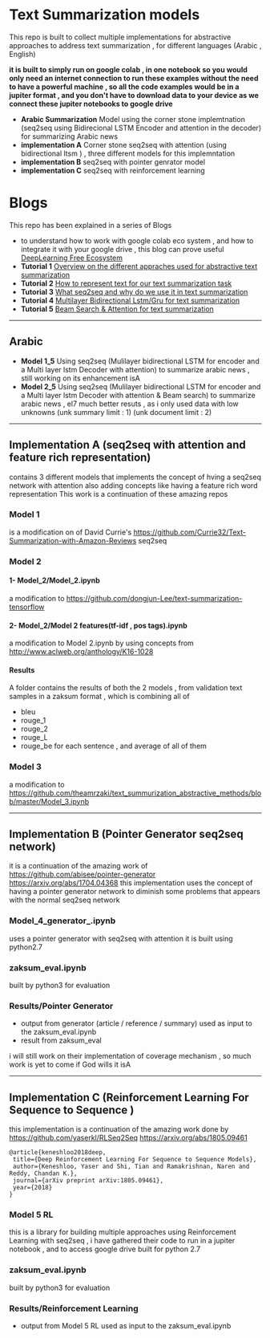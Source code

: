 # Text Summarization models

This repo is built to collect multiple implementations for abstractive approaches to address text summarization , for different languages (Arabic , English)

**it is built to simply run on google colab , in one notebook  so you would only need an internet connection to run these examples without the need to have a powerful machine , so all the code examples would be in a jupiter format , and you don't have to download data to your device as we connect these jupiter notebooks to google drive**

- **Arabic Summarization** Model using the corner stone implemtnation (seq2seq using Bidirecional LSTM Encoder and attention in the decoder) for summarizing Arabic news
-  **implementation A** Corner stone seq2seq with attention (using bidirectional ltsm ) , three different models for this implemntation 
-  **implementation B** seq2seq with pointer genrator model
-  **implementation C** seq2seq with reinforcement learning

# Blogs
This repo has been explained in a series of Blogs
- to understand how to work with google colab eco system , and how to integrate it with your google drive , this blog can prove useful [DeepLearning Free Ecosystem](https://hackernoon.com/begin-your-deep-learning-project-for-free-free-gpu-processing-free-storage-free-easy-upload-b4dba18abebc "DeepLearning Free Ecosystem")
- **Tutorial 1** [ Overview on the different appraches used for abstractive text summarization](https://hackernoon.com/text-summarizer-using-deep-learning-made-easy-490880df6cd?source=post_stats_page--------------------------- "Overview on  abstractive text summarization")
- **Tutorial 2**  [ How to represent text for our text summarization task ](https://hackernoon.com/abstractive-text-summarization-tutorial-2-text-representation-made-very-easy-ef4511a1a46?source=post_stats_page--------------------------- "text represneataion for text summarization")
- **Tutorial 3**  [ What seq2seq and why do we use it in text summarization ](https://hackernoon.com/tutorial-3-what-is-seq2seq-for-text-summarization-and-why-68ebaa644db0?source=post_stats_page--------------------------- "What and why seq2seq")
- **Tutorial 4** [Multilayer Bidirectional Lstm/Gru for text summarization](https://medium.com/@theamrzaki/multilayer-bidirectional-lstm-gru-for-text-summarization-made-easy-tutorial-4-a63db108b44f)
- **Tutorial 5** [Beam Search & Attention for text summarization](https://medium.com/@theamrzaki/beam-search-attention-for-text-summarization-made-easy-tutorial-5-3b7186df7086)

---------------------------------------------------------------------------------
## Arabic 
* **Model 1_5**
Using seq2seq (Mulilayer bidirectional LSTM for encoder and a Multi layer lstm Decoder with attention) to summarize arabic news , still working on its enhancement isA 
* **Model 2_5**
Using seq2seq (Mulilayer bidirectional LSTM for encoder and a Multi layer lstm Decoder with attention & Beam search) to summarize arabic news , el7 much better resuts , as i only used data with low unknowns (unk summary limit : 1) (unk document limit : 2)
---------------------------------------------------------------------------------

## Implementation A (seq2seq with attention and feature rich representation)
contains 3 different models that implements the concept of hving a seq2seq network with attention 
also adding concepts like having a feature rich word representation 
This work is a continuation of these amazing repos

### Model 1 
is a modification on of David Currie's https://github.com/Currie32/Text-Summarization-with-Amazon-Reviews seq2seq 

### Model 2 
#### 1- Model_2/Model_2.ipynb
a modification to https://github.com/dongjun-Lee/text-summarization-tensorflow 
#### 2- Model_2/Model 2 features(tf-idf , pos tags).ipynb
a modification to Model 2.ipynb by using concepts from http://www.aclweb.org/anthology/K16-1028
#### Results
A folder contains the results of both the 2 models , from validation text samples 
in a zaksum format , which is combining all of 
- bleu
- rouge_1
- rouge_2
- rouge_L
- rouge_be
for each sentence , and average of all of them

### Model 3
a modification to https://github.com/theamrzaki/text_summurization_abstractive_methods/blob/master/Model_3.ipynb 

		
---------------------------------------------------------------------------------

## Implementation B (Pointer Generator seq2seq network)
it is a continuation of the amazing work of
	https://github.com/abisee/pointer-generator
	https://arxiv.org/abs/1704.04368
this implementation uses the concept of having a pointer generator network to diminish some problems that appears with the normal 
seq2seq network
	
### Model_4_generator_.ipynb
uses a pointer generator with seq2seq with attention 
it is built using python2.7
### zaksum_eval.ipynb
built by python3 for evaluation
### Results/Pointer Generator
- output from generator (article / reference / summary) used as input to the zaksum_eval.ipynb
- result from zaksum_eval
	
	
i will still work on their implementation of coverage mechanism , so much work is yet to come if God wills it isA

---------------------------------------------------------------------------------
## Implementation C (Reinforcement Learning For Sequence to Sequence )

this implementation is a continuation of the amazing work done by
https://github.com/yaserkl/RLSeq2Seq
https://arxiv.org/abs/1805.09461

```
@article{keneshloo2018deep,
 title={Deep Reinforcement Learning For Sequence to Sequence Models},
 author={Keneshloo, Yaser and Shi, Tian and Ramakrishnan, Naren and Reddy, Chandan K.},
 journal={arXiv preprint arXiv:1805.09461},
 year={2018}
}
```


### Model 5 RL
this is a library for building multiple approaches using Reinforcement Learning with seq2seq , i have gathered their code to run in a jupiter notebook , and to access google drive 
built for python 2.7

### zaksum_eval.ipynb
built by python3 for evaluation

### Results/Reinforcement Learning
- output from Model 5 RL used as input to the zaksum_eval.ipynb

